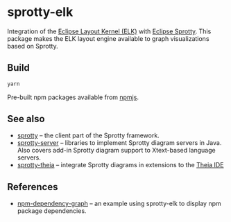 # sprotty-elk

Integration of the [Eclipse Layout Kernel (ELK)](https://www.eclipse.org/elk/) with [Eclipse Sprotty](http://github.com/eclipse/sprotty). This package makes the ELK layout engine available to graph visualizations based on Sprotty.

## Build

```bash
yarn
```

Pre-built npm packages available from [npmjs](https://www.npmjs.com/package/sprotty-elk).

## See also

- [sprotty](https://github.com/eclipse/sprotty) &ndash; the client part of the Sprotty framework.
- [sprotty-server](https://github.com/eclipse/sprotty-server) &ndash; libraries to implement Sprotty diagram servers in Java. Also covers add-in Sprotty diagram support to Xtext-based language servers.
- [sprotty-theia](https://github.com/eclipse/sprotty-theia) &ndash; integrate Sprotty diagrams in extensions to the [Theia IDE](https://theia-ide.org)

## References

- [npm-dependency-graph](https://github.com/TypeFox/npm-dependency-graph/) &ndash; an example using sprotty-elk to display npm package dependencies.
